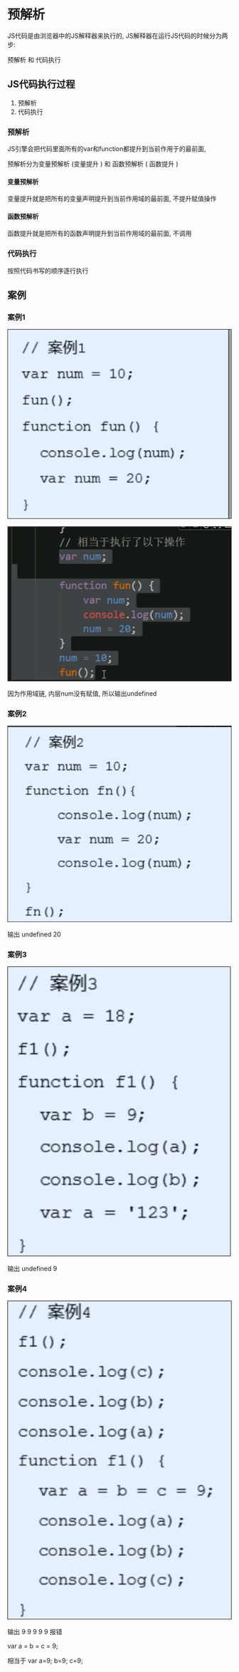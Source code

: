 # 预解析

JS代码是由浏览器中的JS解释器来执行的, JS解释器在运行JS代码的时候分为两步:

预解析 和 代码执行

## JS代码执行过程

1. 预解析
2. 代码执行

### 预解析

JS引擎会把代码里面所有的var和function都提升到当前作用于的最前面,

预解析分为变量预解析 (变量提升 ) 和 函数预解析 ( 函数提升 )

#### 变量预解析

变量提升就是把所有的变量声明提升到当前作用域的最前面, 不提升赋值操作

#### 函数预解析

函数提升就是把所有的函数声明提升到当前作用域的最前面, 不调用

### 代码执行

按照代码书写的顺序逐行执行

## 案例

### 案例1

![Snipaste_2022-07-17_20-54-05.png](assets/Snipaste_2022-07-17_20-54-05-20220717205408-tooxnjk.png)

![Snipaste_2022-07-17_20-54-14.png](assets/Snipaste_2022-07-17_20-54-14-20220717205416-ss2sd3t.png)

因为作用域链, 内层num没有赋值, 所以输出undefined

### 案例2

![Snipaste_2022-07-17_20-54-21.png](assets/Snipaste_2022-07-17_20-54-21-20220717205423-5ftuxak.png)

输出 undefined 20

### 案例3

![Snipaste_2022-07-17_20-54-28.png](assets/Snipaste_2022-07-17_20-54-28-20220717205431-wsp14gq.png)

输出 undefined 9

### 案例4

![Snipaste_2022-07-17_20-54-38.png](assets/Snipaste_2022-07-17_20-54-38-20220717205441-zi1bvps.png)

输出 9 9 9  9 9 报错

var a = b = c = 9;

相当于 var a=9; b=9; c=9;
